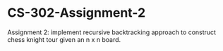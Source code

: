 # CS-302-Assignment-2
Assignment 2: implement recursive backtracking approach to construct chess knight tour given an n x n board. 
